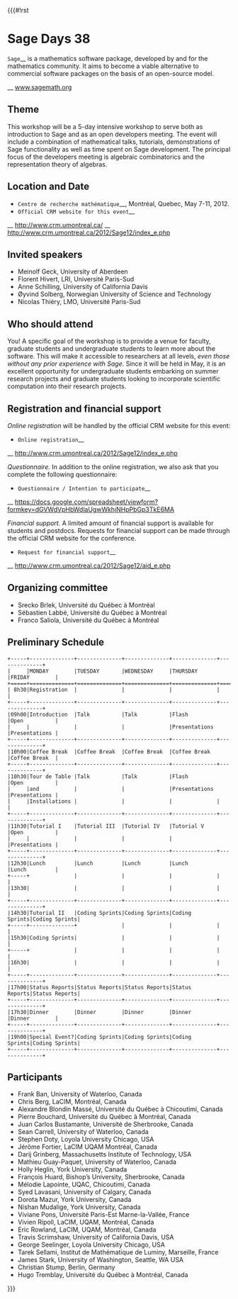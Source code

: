 {{{#!rst

Sage Days 38
============

`Sage`__ is a mathematics software package,
developed by and for the mathematics community. It aims to
become a viable alternative to commercial software packages
on the basis of an open-source model.

__ www.sagemath.org

Theme
-----

This workshop will be a 5-day intensive workshop to serve
both as introduction to Sage and as an open developers
meeting. The event will include a combination of
mathematical talks, tutorials, demonstrations of Sage
functionality as well as time spent on Sage development. The
principal focus of the developers meeting is algebraic
combinatorics and the representation theory of algebras.

Location and Date
-----------------

* `Centre de recherche mathématique`__, Montréal, Quebec, May 7-11, 2012.
* `Official CRM website for this event`__

__ http://www.crm.umontreal.ca/
__ http://www.crm.umontreal.ca/2012/Sage12/index_e.php

Invited speakers
----------------

* Meinolf Geck, University of Aberdeen
* Florent Hivert, LRI, Université Paris-Sud
* Anne Schilling, University of California Davis
* Øyvind Solberg, Norwegian University of Science and Technology
* Nicolas Thiéry, LMO, Université Paris-Sud


Who should attend
-----------------

You! A specific goal of the workshop is to provide a venue
for faculty, graduate students and undergraduate students to
learn more about the software. This will make it accessible
to researchers at all levels, *even those without any prior
experience with Sage*. Since it will be held in May, it is
an excellent opportunity for undergraduate students
embarking on summer research projects and graduate students
looking to incorporate scientific computation into their
research projects.

Registration and financial support
----------------------------------

*Online registration* will be handled by the official CRM website for this event:

* `Online registration`__

__ http://www.crm.umontreal.ca/2012/Sage12/index_e.php

*Questionnaire.* In addition to the online registration, we also ask that you complete the following questionnaire:

* `Questionnaire / Intention to participate`__

__ https://docs.google.com/spreadsheet/viewform?formkey=dGVWdVpHbWdlaUgwWkhjNHpPbGp3TkE6MA

*Financial support.*
A limited amount of financial support is available for students and postdocs.
Requests for financial support can be made through the official CRM website for the conference.

* `Request for financial support`__

__ http://www.crm.umontreal.ca/2012/Sage12/aid_e.php

Organizing committee
--------------------

* Srecko Brlek, Université du Québec à Montréal
* Sébastien Labbé, Université du Québec à Montréal
* Franco Saliola, Université du Québec à Montréal

Preliminary Schedule
--------------------

    +-----+--------------+--------------+--------------+--------------+--------------+
    |     |MONDAY        |TUESDAY       |WEDNESDAY     |THURSDAY      |FRIDAY        |
    +=====+==============+==============+==============+==============+==============+
    | 8h30|Registration  |              |              |              |              |
    +-----+--------------+--------------+--------------+--------------+--------------+
    |09h00|Introduction  |Talk          |Talk          |Flash         |Open          |
    |     |              |              |              |Presentations |Presentations |
    +-----+--------------+--------------+--------------+--------------+--------------+
    |10h00|Coffee Break  |Coffee Break  |Coffee Break  |Coffee Break  |Coffee Break  |
    +-----+--------------+--------------+--------------+--------------+--------------+
    |10h30|Tour de Table |Talk          |Talk          |Flash         |Open          |
    |     |and           |              |              |Presentations |Presentations |
    |     |Installations |              |              |              |              |
    +-----+--------------+--------------+--------------+--------------+--------------+
    |11h30|Tutorial I    |Tutorial III  |Tutorial IV   |Tutorial V    |Open          |
    |     |              |              |              |              |Presentations |
    +-----+--------------+--------------+--------------+--------------+--------------+
    |12h30|Lunch         |Lunch         |Lunch         |Lunch         |Lunch         |
    +-----+              |              |              |              |              |
    |13h30|              |              |              |              |              |
    +-----+--------------+--------------+--------------+--------------+--------------+
    |14h30|Tutorial II   |Coding Sprints|Coding Sprints|Coding Sprints|Coding Sprints|
    +-----+--------------+              |              |              |              |
    |15h30|Coding Sprints|              |              |              |              |
    +-----+              |              |              |              |              |
    |16h30|              |              |              |              |              |
    +-----+--------------+--------------+--------------+--------------+--------------+
    |17h00|Status Reports|Status Reports|Status Reports|Status Reports|Status Reports|
    +-----+--------------+--------------+--------------+--------------+--------------+
    |17h30|Dinner        |Dinner        |Dinner        |Dinner        |Dinner        |
    +-----+--------------+--------------+--------------+--------------+--------------+
    |19h00|Special Event?|Coding Sprints|Coding Sprints|Coding Sprints|Coding Sprints|
    +-----+--------------+--------------+--------------+--------------+--------------+

Participants
------------

- Frank Ban, University of Waterloo, Canada
- Chris Berg, LaCIM, Montréal, Canada
- Alexandre Blondin Massé, Université du Québec à Chicoutimi, Canada
- Pierre Bouchard, Université du Québec à Montréal, Canada
- Juan Carlos Bustamante, Université de Sherbrooke, Canada
- Sean Carrell, University of Waterloo, Canada
- Stephen Doty, Loyola University Chicago, USA
- Jérôme Fortier, LaCIM UQAM Montréal, Canada  
- Darij Grinberg, Massachusetts Institute of Technology, USA
- Mathieu Guay-Paquet, University of Waterloo, Canada
- Holly Heglin, York University, Canada
- François Huard, Bishop’s University, Sherbrooke, Canada
- Mélodie Lapointe, UQAC, Chicoutimi, Canada
- Syed Lavasani, University of Calgary, Canada
- Dorota Mazur, York University, Canada
- Nishan Mudalige, York University, Canada
- Viviane Pons, Université Paris-Est Marne-la-Vallée, France
- Vivien Ripoll, LaCIM, UQAM, Montréal, Canada
- Eric Rowland, LaCIM, UQAM, Montréal, Canada 
- Travis Scrimshaw, University of California Davis, USA
- George Seelinger, Loyola University Chicago, USA
- Tarek Sellami, Institut de Mathématique de Luminy, Marseille, France
- James Stark, University of Washington, Seattle, WA USA
- Christian Stump, Berlin, Germany
- Hugo Tremblay, Université du Québec à Montréal, Canada


}}}
